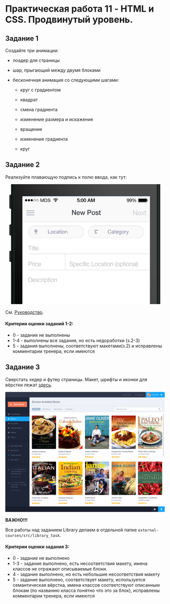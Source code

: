 # Практическая работа 11 - HTML и CSS. Продвинутый уровень.

## Задание 1

Создайте три анимации:

-   лоадер для страницы

-   шар, прыгающий между двумя блоками

-   бесконечная анимация со следующими шагами:

    -   круг с градиентом

    -   квадрат

    -   смена градиента

    -   изменение размера и искажение

    -   вращение

    -   изменение градиента

    -   круг

## Задание 2

Реализуйте плавающую подпись к полю ввода, как тут:

![Макет](assets/images/form-animation-_gif_.gif)

См. [Руководство](https://snook.ca/archives/html_and_css/floated-label-pattern-css).

#### Критерии оценки заданий 1-2: 
- 0 - задания не выполнены
- 1-4 - выполнены все задания, но есть недоработки (з.2-3)
- 5 - задания выполнены, соответствуют макетами(з.2) и исправлены комментарии тренера, если имеются

## Задание 3
Сверстать хедер и футер страницы. Макет, шрифты и иконки для вёрстки лежат [здесь](../library_task/assets/).

![Макет](../library_task/assets/design/library.jpg)

**ВАЖНО!!!**

Все работы над заданием Library делаем в отдельной папке `external-courses/src/library_task`.

#### Критерии оценки задания 3: 
- 0 - задание не выполнено
- 1-3 - задание выполнено, есть несоответствия макету, имена классов не отражают описываемые блоки.
- 4 - задание выполнено, но есть небольшие несоответствия макету
- 5 - задание выполнено, соответствует макету, используется семантическая вёрстка, имена классов соответствуют описанным блокам (по названию класса понятно что это за блок), исправлены комментарии тренера, если имеются
